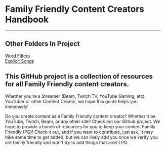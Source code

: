 # Family Friendly Content Creators Handbook
---

## Other Folders In Project
[Word Filters](https://kensonplays.github.io/Family-Friendly-Content-Creators-Handbook/WordFilters/)  
[Explicit Songs](https://kensonplays.github.io/Family-Friendly-Content-Creators-Handbook/ExplicitSongs/)

## This GitHub project is a collection of resources for all Family Friendly content creators.
Whether you're a Streamer (Beam, Twitch.TV, YouTube Gaming, etc), YouTuber or other Content Creator, we hope this guide helps you immensely!

Do you create content as a Family Friendly content creator? Whether it be YouTube, Twitch, Beam, or any other site? Check out our Github project. We hope to provide a bunch of resources for you to keep your content Family Friendly (PG)! Check it out, and if you want to contribute, just ask. It may take some time to get added, but we can likely add you once we verify you are family friendly and won't try to add things that aren't PG.
